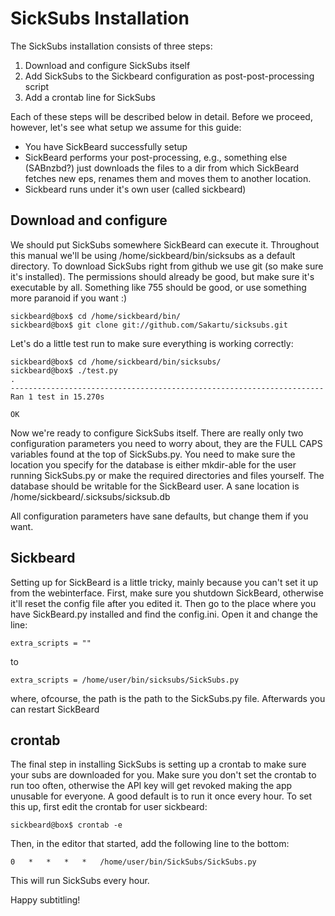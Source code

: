 SickSubs Installation
===================

The SickSubs installation consists of three steps:

1. Download and configure SickSubs itself
2. Add SickSubs to the Sickbeard configuration as post-post-processing script
3. Add a crontab line for SickSubs

Each of these steps will be described below in detail. Before we proceed,
however, let's see what setup we assume for this guide:

- You have SickBeard successfully setup
- SickBeard performs your post-processing, e.g., something else (SABnzbd?) just
downloads the files to a dir from which SickBeard fetches new eps, renames them
and moves them to another location.
- Sickbeard runs under it's own user (called sickbeard)

Download and configure
----------------------
We should put SickSubs somewhere SickBeard can
execute it. Throughout this manual we'll be using /home/sickbeard/bin/sicksubs as
a default directory. To download SickSubs right from github we use git (so make
sure it's installed). The permissions should already be good, but make sure it's
executable by all. Something like 755 should be good, or use something more
paranoid if you want :)

```
sickbeard@box$ cd /home/sickbeard/bin/
sickbeard@box$ git clone git://github.com/Sakartu/sicksubs.git
```

Let's do a little test run to make sure everything is working correctly:

```
sickbeard@box$ cd /home/sickbeard/bin/sicksubs/
sickbeard@box$ ./test.py
.
----------------------------------------------------------------------
Ran 1 test in 15.270s

OK
```

Now we're ready to configure SickSubs itself. There are really only two
configuration parameters you need to worry about, they are the FULL CAPS
variables found at the top of SickSubs.py. You need to make sure the location you
specify for the database is either mkdir-able for the user running SickSubs.py or
make the required directories and files yourself. The database should be
writable for the SickBeard user. A sane location is
/home/sickbeard/.sicksubs/sicksub.db

All configuration parameters have sane defaults, but change them if you want.

Sickbeard
---------
Setting up for  SickBeard is a little tricky, mainly because you can't set it up
from the webinterface. First, make sure you shutdown SickBeard, otherwise it'll
reset the config file after you edited it. Then go to the place where you have
SickBeard.py installed and find the config.ini. Open it and change the line:

```
extra_scripts = ""
```

to

```
extra_scripts = /home/user/bin/sicksubs/SickSubs.py
```

where, ofcourse, the path is the path to the SickSubs.py file. Afterwards you can
restart SickBeard

crontab
-------
The final step in installing SickSubs is setting up a crontab to make sure your
subs are downloaded for you. Make sure you don't set the crontab to run too
often, otherwise the API key will get revoked making the app unusable for
everyone. A good default is to run it once every hour. To set this up, first
edit the crontab for user sickbeard:

```
sickbeard@box$ crontab -e
```

Then, in the editor that started, add the following line to the bottom:

```
0   *   *   *   *   /home/user/bin/SickSubs/SickSubs.py
```

This will run SickSubs every hour.

Happy subtitling!
